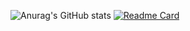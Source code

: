 ![Anurag's GitHub stats](https://github-readme-stats.vercel.app/api?username=JonesAshbur&show_icons=true&theme=onedark)
[![Readme Card](https://github-readme-stats.vercel.app/api/pin/?username=JonesAshbur&repo=go_Learning&show_owner-JonesAshbur)](https://github.com/anuraghazra/github-readme-stats)
